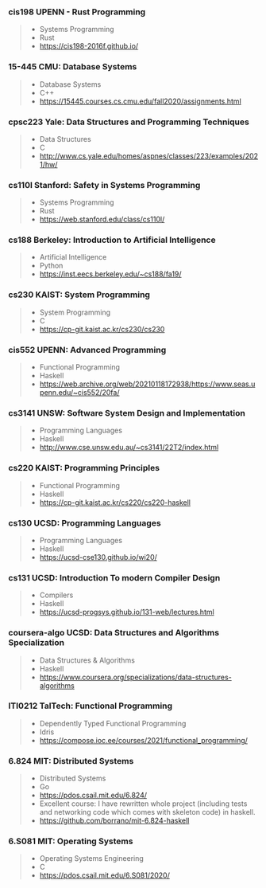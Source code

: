 ### cis198 UPENN - Rust Programming 
   >   * Systems Programming 
   >   * Rust 
   >   * https://cis198-2016f.github.io/
### 15-445 CMU: Database Systems 
   >   * Database Systems
   >   * C++
   >   * https://15445.courses.cs.cmu.edu/fall2020/assignments.html
### cpsc223 Yale: Data Structures and Programming Techniques 
   >   * Data Structures
   >   * C 
   >   * http://www.cs.yale.edu/homes/aspnes/classes/223/examples/2021/hw/
### cs110l Stanford: Safety in Systems Programming 
   >   * Systems Programming
   >   * Rust 
   >   * https://web.stanford.edu/class/cs110l/
### cs188 Berkeley: Introduction to Artificial Intelligence 
  >   *  Artificial Intelligence 
  >   *  Python 
  >   *  https://inst.eecs.berkeley.edu/~cs188/fa19/
### cs230 KAIST: System Programming 
  >   * System Programming
  >   * C
  >   * https://cp-git.kaist.ac.kr/cs230/cs230
### cis552 UPENN: Advanced Programming 
  >   * Functional Programming 
  >   * Haskell
  >   * https://web.archive.org/web/20210118172938/https://www.seas.upenn.edu/~cis552/20fa/
### cs3141 UNSW: Software System Design and Implementation 
  >   * Programming Languages
  >   * Haskell 
  >   * http://www.cse.unsw.edu.au/~cs3141/22T2/index.html
### cs220 KAIST: Programming Principles 
  >   *  Functional Programming
  >   *  Haskell 
  >   *  https://cp-git.kaist.ac.kr/cs220/cs220-haskell
### cs130 UCSD: Programming Languages 
  >   *  Programming Languages
  >   *  Haskell
  >   *  https://ucsd-cse130.github.io/wi20/
### cs131 UCSD: Introduction To modern Compiler Design 
  >   *  Compilers 
  >   *  Haskell 
  >   *  https://ucsd-progsys.github.io/131-web/lectures.html
### coursera-algo UCSD: Data Structures and Algorithms Specialization 
  >   * Data Structures & Algorithms 
  >   * Haskell
  >   * https://www.coursera.org/specializations/data-structures-algorithms
### ITI0212 TalTech: Functional Programming 
  >   * Dependently Typed Functional Programming
  >   * Idris 
  >   * https://compose.ioc.ee/courses/2021/functional_programming/
### 6.824 MIT:  Distributed Systems  
  > * Distributed Systems
  > * Go 
  > * https://pdos.csail.mit.edu/6.824/
  > * Excellent course: I have rewritten whole project (including tests and networking code which comes with skeleton code) in haskell. 
  > * https://github.com/borrano/mit-6.824-haskell
### 6.S081 MIT:  Operating Systems  
  > * Operating Systems Engineering
  > * C 
  > * https://pdos.csail.mit.edu/6.S081/2020/
